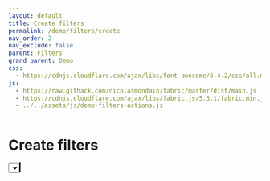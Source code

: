 ```yaml
---
layout: default
title: Create filters
permalink: /demo/filters/create
nav_order: 2
nav_exclude: false
parent: Filters
grand_parent: Demo
css:
  - https://cdnjs.cloudflare.com/ajax/libs/font-awesome/6.4.2/css/all.min.css
js:
  - https://raw.githack.com/nicolasmondain/fabric/master/dist/main.js
  - https://cdnjs.cloudflare.com/ajax/libs/fabric.js/5.3.1/fabric.min.js
  - ../../assets/js/demo-filters-actions.js
---
```


<h1>Create filters</h1>
<select></select>
<canvas width="500px;" height="1000px;" style="border:solid 1px black;"></canvas>
<pre class="code-example" width="500px;" style="font-size:9px;"></pre>
